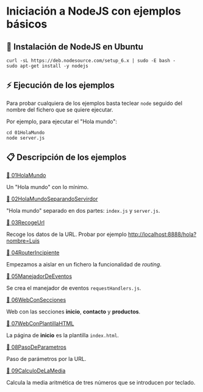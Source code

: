 # Iniciación a NodeJS con ejemplos básicos

## :wrench: Instalación de NodeJS en Ubuntu

```console
curl -sL https://deb.nodesource.com/setup_6.x | sudo -E bash -
sudo apt-get install -y nodejs
```

## :zap: Ejecución de los ejemplos

Para probar cualquiera de los ejemplos basta teclear `node` seguido del nombre del fichero que se quiere ejecutar.

Por ejemplo, para ejecutar el "Hola mundo":

```console
cd 01HolaMundo
node server.js
```

## :clipboard: Descripción de los ejemplos

<a href="01HolaMundo">:file_folder: 01HolaMundo</a>

Un "Hola mundo" con lo mínimo.


<a href="02HolaMundoSeparandoServirdor">:file_folder: 02HolaMundoSeparandoServirdor</a>

"Hola mundo" separado en dos partes: `index.js` y `server.js`.


<a href="03RecogeUrl">:file_folder: 03RecogeUrl</a>

Recoge los datos de la URL. Probar por ejemplo <a href="http://localhost:8888/hola?nombre=Luis">http://localhost:8888/hola?nombre=Luis</a>


<a href="04RouterIncipiente">:file_folder: 04RouterIncipiente</a>

Empezamos a aislar en un fichero la funcionalidad de *routing*.


<a href="05ManejadorDeEventos">:file_folder: 05ManejadorDeEventos</a>

Se crea el manejador de eventos `requestHandlers.js`.


<a href="06WebConSecciones">:file_folder: 06WebConSecciones</a>

Web con las secciones **inicio**, **contacto** y **productos**.

<a href="07WebConPlantillaHTML">:file_folder: 07WebConPlantillaHTML</a>

La página de **inicio** es la plantilla `index.html`.


<a href="08PasoDeParametros">:file_folder: 08PasoDeParametros</a>

Paso de parámetros por la URL.


<a href="09CalculoDeLaMedia">:file_folder: 09CalculoDeLaMedia</a>

Calcula la media aritmética de tres números que se introducen por teclado.
